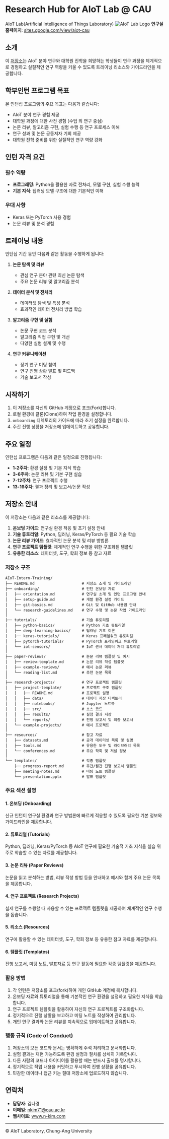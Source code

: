# Research Hub for AIoT Lab @ CAU

AIoT Lab(Artificial Intelligence of Things Laboratory)
![AIoT Lab Logo](https://via.placeholder.com/150?text=AIoT+Lab)
**연구실 홈페이지**: [sites.google.com/view/aiot-cau](https://sites.google.com/view/aiot-cau)

## 소개
이 [저장소](#저장소-안내)는 AIoT 분야 연구와 대학원 진학을 희망하는 학생들이 연구 과정을 체계적으로 경험하고 실질적인 연구 역량을 키울 수 있도록 트레이닝 리소스와 가이드라인을 제공합니다.

## 학부인턴 프로그램 목표

본 인턴십 프로그램의 주요 목표는 다음과 같습니다:

- AIoT 분야 연구 경험 제공
- 대학원 과정에 대한 사전 경험 (수업 외 연구 중심)
- 논문 리뷰, 알고리즘 구현, 실험 수행 등 연구 프로세스 이해
- 연구 성과 및 논문 공동저자 기회 제공
- 대학원 진학 준비를 위한 실질적인 연구 역량 강화

## 인턴 자격 요건

### 필수 역량
- **프로그래밍**: Python을 활용한 자료 전처리, 모델 구현, 실험 수행 능력
- **기본 지식**: 딥러닝 모델 구조에 대한 기본적인 이해

### 우대 사항
- Keras 또는 PyTorch 사용 경험
- 논문 리뷰 및 분석 경험

## 트레이닝 내용

인턴십 기간 동안 다음과 같은 활동을 수행하게 됩니다:

1. **논문 탐색 및 리뷰**
   - 관심 연구 분야 관련 최신 논문 탐색
   - 주요 논문 리뷰 및 알고리즘 분석

2. **데이터 분석 및 전처리**
   - 데이터셋 탐색 및 특성 분석
   - 효과적인 데이터 전처리 방법 학습

3. **알고리즘 구현 및 실험**
   - 논문 구현 코드 분석
   - 알고리즘 직접 구현 및 개선
   - 다양한 실험 설계 및 수행

4. **연구 커뮤니케이션**
   - 정기 연구 미팅 참여
   - 연구 진행 상황 발표 및 피드백
   - 기술 보고서 작성


## 시작하기

1. 이 저장소를 자신의 GitHub 계정으로 포크(Fork)합니다.
2. 로컬 환경에 클론(Clone)하여 작업 환경을 설정합니다.
3. `onboarding` 디렉토리의 가이드에 따라 초기 설정을 완료합니다.
4. 주간 진행 상황을 저장소에 업데이트하고 공유합니다.

## 주요 일정

인턴십 프로그램은 다음과 같은 일정으로 진행됩니다:

- **1-2주차**: 환경 설정 및 기본 지식 학습
- **3-6주차**: 논문 리뷰 및 기본 구현 실습
- **7-12주차**: 연구 프로젝트 수행
- **13-16주차**: 결과 정리 및 보고서/논문 작성

## 저장소 안내

이 저장소는 다음과 같은 리소스를 제공합니다:

1. **온보딩 가이드**: 연구실 환경 적응 및 초기 설정 안내
2. **기술 튜토리얼**: Python, 딥러닝, Keras/PyTorch 등 필요 기술 학습
3. **논문 리뷰 가이드**: 효과적인 논문 분석 및 리뷰 방법론
4. **연구 프로젝트 템플릿**: 체계적인 연구 수행을 위한 구조화된 템플릿
5. **유용한 리소스**: 데이터셋, 도구, 학회 정보 등 참고 자료


### 저장소 구조

```
AIoT-Intern-Training/
├── README.md                     # 저장소 소개 및 가이드라인
├── onboarding/                   # 인턴 온보딩 자료
│   ├── orientation.md            # 연구실 소개 및 인턴 프로그램 안내
│   ├── setup-guide.md            # 개발 환경 설정 가이드
│   ├── git-basics.md             # Git 및 GitHub 사용법 안내
│   └── research-guidelines.md    # 연구 수행 및 논문 작업 가이드라인
│
├── tutorials/                    # 기술 튜토리얼
│   ├── python-basics/            # Python 기초 튜토리얼
│   ├── deep-learning-basics/     # 딥러닝 기초 이론
│   ├── keras-tutorials/          # Keras 프레임워크 튜토리얼
│   ├── pytorch-tutorials/        # PyTorch 프레임워크 튜토리얼
│   └── iot-sensors/              # IoT 센서 데이터 처리 튜토리얼
│
├── paper-reviews/                # 논문 리뷰 템플릿 및 예시
│   ├── review-template.md        # 논문 리뷰 작성 템플릿
│   ├── example-reviews/          # 예시 논문 리뷰
│   └── reading-list.md           # 추천 논문 목록
│
├── research-projects/            # 연구 프로젝트 템플릿
│   ├── project-template/         # 프로젝트 구조 템플릿
│   │   ├── README.md             # 프로젝트 설명
│   │   ├── data/                 # 데이터 저장 디렉토리
│   │   ├── notebooks/            # Jupyter 노트북
│   │   ├── src/                  # 소스 코드
│   │   ├── results/              # 실험 결과 저장
│   │   └── reports/              # 진행 보고서 및 최종 보고서
│   └── example-projects/         # 예시 프로젝트
│
├── resources/                    # 참고 자료
│   ├── datasets.md               # 공개 데이터셋 목록 및 설명
│   ├── tools.md                  # 유용한 도구 및 라이브러리 목록
│   └── conferences.md            # 주요 학회 및 저널 정보
│
└── templates/                    # 각종 템플릿
    ├── progress-report.md        # 주간/월간 진행 보고서 템플릿
    ├── meeting-notes.md          # 미팅 노트 템플릿
    └── presentation.pptx         # 발표 템플릿
```

### 주요 섹션 설명

#### 1. 온보딩 (Onboarding)
신규 인턴이 연구실 환경과 연구 방법론에 빠르게 적응할 수 있도록 필요한
기본 정보와 가이드라인을 제공합니다.

#### 2. 튜토리얼 (Tutorials)
Python, 딥러닝, Keras/PyTorch 등 AIoT 연구에 필요한 기술적 기초 지식을
실습 위주로 학습할 수 있는 자료를 제공합니다.

#### 3. 논문 리뷰 (Paper Reviews)
논문을 읽고 분석하는 방법, 리뷰 작성 방법 등을 안내하고 예시와 함께
주요 논문 목록을 제공합니다.

#### 4. 연구 프로젝트 (Research Projects)
실제 연구를 수행할 때 사용할 수 있는 프로젝트 템플릿을 제공하여 체계적인
연구 수행을 돕습니다.

#### 5. 리소스 (Resources)
연구에 활용할 수 있는 데이터셋, 도구, 학회 정보 등 유용한 참고 자료를 제공합니다.

#### 6. 템플릿 (Templates)
진행 보고서, 미팅 노트, 발표자료 등 연구 활동에 필요한 각종 템플릿을 제공합니다.

### 활용 방법

1. 각 인턴은 저장소를 포크(fork)하여 개인 GitHub 계정에 복사합니다.
2. 온보딩 자료와 튜토리얼을 통해 기본적인 연구 환경을 설정하고 필요한 지식을 학습합니다.
3. 연구 프로젝트 템플릿을 활용하여 자신의 연구 프로젝트를 구조화합니다.
4. 정기적으로 진행 상황을 보고하고 미팅 노트를 작성하여 관리합니다.
5. 개인 연구 결과와 논문 리뷰를 지속적으로 업데이트하고 공유합니다.

### 행동 규칙 (Code of Conduct)

1. 저장소의 모든 코드와 문서는 명확하게 주석 처리하고 문서화합니다.
2. 실험 결과는 재현 가능하도록 환경 설정과 절차를 상세히 기록합니다.
3. 다른 사람의 코드나 아이디어를 활용할 때는 반드시 출처를 명시합니다.
4. 정기적으로 작업 내용을 커밋하고 푸시하여 진행 상황을 공유합니다.
5. 민감한 데이터나 접근 키는 절대 저장소에 업로드하지 않습니다.



## 연락처

- **담당자**: 김나경
- **이메일**: nkim71@cau.ac.kr
- **웹사이트**: www.n-kim.com

---

© AIoT Laboratory, Chung-Ang University
